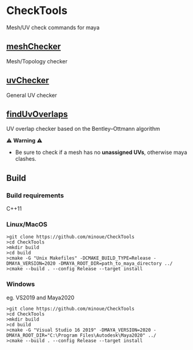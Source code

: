 # CheckTools
Mesh/UV check commands for maya

## [meshChecker](https://github.com/minoue/CheckTools/blob/master/meshChecker/)
Mesh/Topology checker

## [uvChecker](https://github.com/minoue/CheckTools/blob/master/uvChecker/)
General UV checker

## [findUvOverlaps](https://github.com/minoue/CheckTools/blob/master/uvOverlapChecker/)
UV overlap checker based on the Bentley–Ottmann algorithm

 ⚠️ **Warning** ⚠️
* Be sure to check if a mesh has no **unassigned UVs**, otherwise maya clashes.

## Build

### Build requirements
C++11

### Linux/MacOS
```
>git clone https://github.com/minoue/CheckTools
>cd CheckTools
>mkdir build
>cd build
>cmake -G "Unix Makefiles" -DCMAKE_BUILD_TYPE=Release -DMAYA_VERSION=2020 -DMAYA_ROOT_DIR=path_to_maya_directory ../
>cmake --build . --config Release --target install
```

### Windows
eg. VS2019 and Maya2020
```
>git clone https://github.com/minoue/CheckTools
>cd CheckTools
>mkdir build
>cd build
>cmake -G "Visual Studio 16 2019" -DMAYA_VERSION=2020 -DMAYA_ROOT_DIR="C:\Program Files\Autodesk\Maya2020" ../
>cmake --build . --config Release --target install
```
